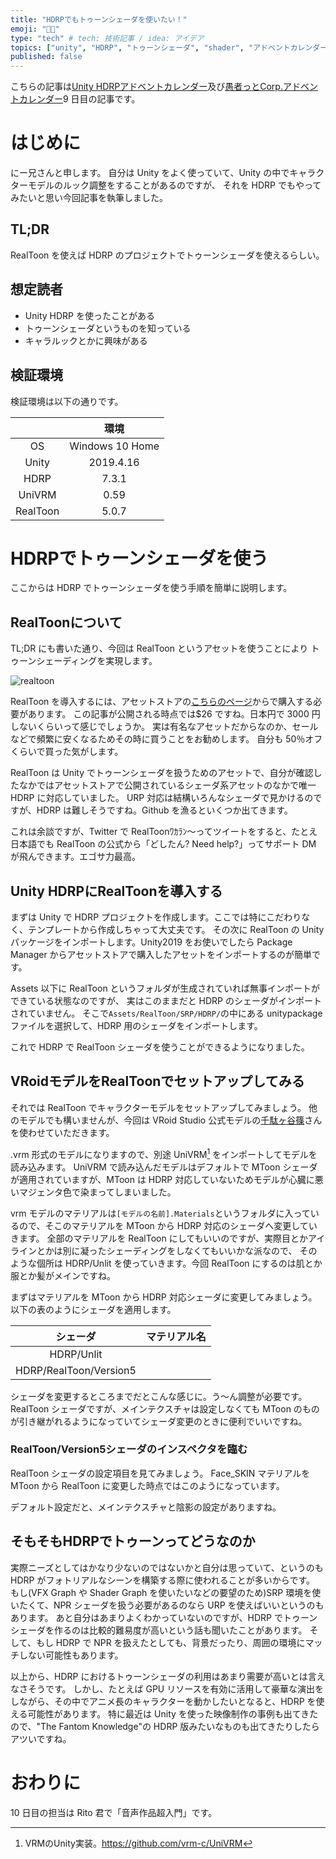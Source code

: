 ```yaml
---
title: "HDRPでもトゥーンシェーダを使いたい！"
emoji: "🐱‍🐉"
type: "tech" # tech: 技術記事 / idea: アイデア
topics: ["unity", "HDRP", "トゥーンシェーダ", "shader", "アドベントカレンダー2020"]
published: false
---
```


こちらの記事は[Unity HDRPアドベントカレンダー](https://qiita.com/advent-calendar/2020/unity-hdrp-advent-calender)及び[愚者っとCorp.アドベントカレンダー](https://adventar.org/calendars/5126)9 日目の記事です。

# はじめに

にー兄さんと申します。
自分は Unity をよく使っていて、Unity の中でキャラクターモデルのルック調整をすることがあるのですが、
それを HDRP でもやってみたいと思い今回記事を執筆しました。

## TL;DR

RealToon を使えば HDRP のプロジェクトでトゥーンシェーダを使えるらしい。

## 想定読者

- Unity HDRP を使ったことがある
- トゥーンシェーダというものを知っている
- キャラルックとかに興味がある

## 検証環境

検証環境は以下の通りです。

||環境|
|:---:|:---:|
|OS|Windows 10 Home|
|Unity|2019.4.16|
|HDRP|7.3.1|
|UniVRM|0.59|
|RealToon|5.0.7|

# HDRPでトゥーンシェーダを使う

ここからは HDRP でトゥーンシェーダを使う手順を簡単に説明します。

## RealToonについて

TL;DR にも書いた通り、今回は RealToon というアセットを使うことにより
トゥーンシェーディングを実現します。

![realtoon](https://storage.googleapis.com/zenn-user-upload/0vfyyo1ctb0rdrzmlqesiemxhakf)

RealToon を導入するには、アセットストアの[こちらのページ](https://assetstore.unity.com/packages/vfx/shaders/realtoon-65518?locale=ja-JP)からで購入する必要があります。
この記事が公開される時点では$26 ですね。日本円で 3000 円しないくらいって感じでしょうか。
実は有名なアセットだからなのか、セールなどで頻繁に安くなるためその時に買うことをお勧めします。
自分も 50％オフくらいで買った気がします。

RealToon は Unity でトゥーンシェーダを扱うためのアセットで、自分が確認したなかではアセットストアで公開されているシェーダ系アセットのなかで唯一 HDRP に対応していました。
URP 対応は結構いろんなシェーダで見かけるのですが、HDRP は難しそうですね。Github を漁るといくつか出てきます。

これは余談ですが、Twitter で RealToonﾜｶﾗﾝ～ってツイートをすると、たとえ日本語でも RealToon の公式から「どしたん? Need help?」ってサポート DM が飛んできます。エゴサ力最高。

## Unity HDRPにRealToonを導入する

まずは Unity で HDRP プロジェクトを作成します。ここでは特にこだわりなく、テンプレートから作成しちゃって大丈夫です。
その次に RealToon の Unity パッケージをインポートします。Unity2019 をお使いでしたら Package Manager からアセットストアで購入したアセットをインポートするのが簡単です。

Assets 以下に RealToon というフォルダが生成されていれば無事インポートができている状態なのですが、
実はこのままだと HDRP のシェーダがインポートされていません。
そこで`Assets/RealToon/SRP/HDRP/`の中にある unitypackage ファイルを選択して、HDRP 用のシェーダをインポートします。

これで HDRP で RealToon シェーダを使うことができるようになりました。

## VRoidモデルをRealToonでセットアップしてみる

それでは RealToon でキャラクターモデルをセットアップしてみましょう。
他のモデルでも構いませんが、今回は VRoid Studio 公式モデルの[千駄ヶ谷篠](https://hub.vroid.com/characters/5860098757548846785/models/6567311261748429976)さんを使わせていただきます。

.vrm 形式のモデルになりますので、別途 UniVRM[^1] をインポートしてモデルを読み込みます。
UniVRM で読み込んだモデルはデフォルトで MToon シェーダが適用されていますが、MToon は HDRP 対応していないためモデルが心臓に悪いマジェンタ色で染まってしまいました。
[^1]:VRMのUnity実装。https://github.com/vrm-c/UniVRM

vrm モデルのマテリアルは`[モデルの名前].Materials`というフォルダに入っているので、そこのマテリアルを MToon から HDRP 対応のシェーダへ変更していきます。
全部のマテリアルを RealToon にしてもいいのですが、実際目とかアイラインとかは別に凝ったシェーディングをしなくてもいいかな派なので、
そのような個所は HDRP/Unlit を使っていきます。今回 RealToon にするのは肌とか服とか髪がメインですね。

まずはマテリアルを MToon から HDRP 対応シェーダに変更してみましょう。
以下の表のようにシェーダを適用します。

|シェーダ|マテリアル名|
|:--:|:--:|
|HDRP/Unlit||
|HDRP/RealToon/Version5||

シェーダを変更するところまでだとこんな感じに。う～ん調整が必要です。
RealToon シェーダですが、メインテクスチャは設定しなくても MToon のものが引き継がれるようになっていてシェーダ変更のときに便利でいいですね。

### RealToon/Version5シェーダのインスペクタを臨む

RealToon シェーダの設定項目を見てみましょう。
Face_SKIN マテリアルを MToon から RealToon に変更した時点ではこのようになっています。

デフォルト設定だと、メインテクスチャと陰影の設定がありますね。

## そもそもHDRPでトゥーンってどうなのか

実際ニーズとしてはかなり少ないのではないかと自分は思っていて、というのも HDRP がフォトリアルなシーンを構築する際に使われることが多いからです。
もし(VFX Graph や Shader Graph を使いたいなどの要望のため)SRP 環境を使いたくて、NPR シェーダを扱う必要があるのなら URP を使えばいいというのもあります。
あと自分はあまりよくわかっていないのですが、HDRP でトゥーンシェーダを作るのは比較的難易度が高いという話も聞いたことがあります。
そして、もし HDRP で NPR を扱えたとしても、背景だったり、周囲の環境にマッチしない可能性もあります。

以上から、HDRP におけるトゥーンシェーダの利用はあまり需要が高いとは言えなさそうです。
しかし、たとえば GPU リソースを有効に活用して豪華な演出をしながら、その中でアニメ長のキャラクターを動かしたいとなると、HDRP を使える可能性があります。
特に最近は Unity を使った映像制作の事例も出てきたので、"The Fantom Knowledge"の HDRP 版みたいなものも出てきたりしたらアツいですね。

# おわりに

10 日目の担当は Rito 君で「音声作品超入門」です。
